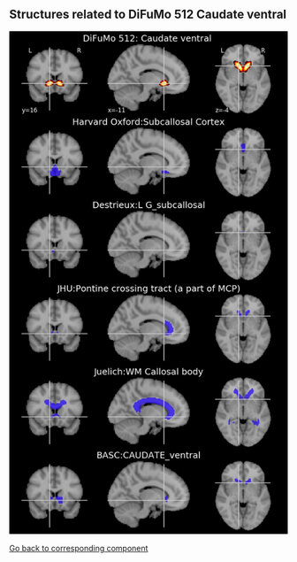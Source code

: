 


## Structures related to DiFuMo 512 Caudate ventral 

![406](406.jpg "Structures related to DiFuMo 512 Caudate ventral ")

[Go back to corresponding component](https://parietal-inria.github.io/DiFuMo/512/html/406.html)